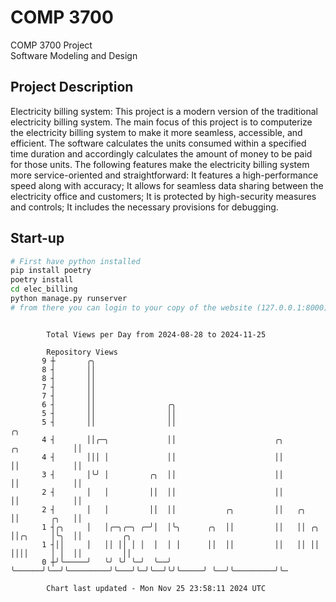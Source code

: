 # COMP 3700
COMP 3700 Project  
Software Modeling and Design
## Project Description
Electricity billing system: This project is a modern version of the traditional electricity billing system. The main focus of this project is to computerize the electricity billing system to make it more seamless, accessible, and efficient. The software calculates the units consumed within a specified time duration and accordingly calculates the amount of money to be paid for those units. The following features make the electricity billing system more service-oriented and straightforward: It features a high-performance speed along with accuracy; It allows for seamless data sharing between the electricity office and customers; It is protected by high-security measures and controls; It includes the necessary provisions for debugging.

## Start-up
```bash
# First have python installed
pip install poetry
poetry install
cd elec_billing
python manage.py runserver
# from there you can login to your copy of the website (127.0.0.1:8000), default creds are admin/admin
```

```

        Total Views per Day from 2024-08-28 to 2024-11-25

        Repository Views
       9 ┼       ╭╮
       8 ┤       ││
       8 ┤       ││
       7 ┤       ││
       7 ┤       ││
       6 ┤       ││                ╭╮
       5 ┤       ││                ││
       5 ┤       ││                ││                                                ╭╮
       4 ┤       ││╭─╮             ││                      ╭╮          ╭╮            ││
       4 ┤       │││ │             ││                      ││          ││            ││
       3 ┤       │╰╯ │         ╭╮  ││                      ││          ││            ││
       2 ┤       │   │         ││  ││                      ││          ││            ││
       2 ┤       │   │         ││  ││           ╭╮         ││   ╭╮     ││       ╭╮   ││
       1 ┤╭╮     │   │╭─╮╭─╮ ╭─╯│  │╰╮      ╭╮  ││         ││   ││ ╭╮  ││╭╮     │╰╮  ││         ╭╮
       1 ┤││     │   ││ ││ │ │  │  │ │      ││  ││         ││   ││ ││  ││││     │ │  ││         ││
       0 ┼╯╰─────╯   ╰╯ ╰╯ ╰─╯  ╰──╯ ╰──────╯╰──╯╰─────────╯╰───╯╰─╯╰──╯╰╯╰─────╯ ╰──╯╰─────────╯╰─

        Chart last updated - Mon Nov 25 23:58:11 2024 UTC
        
```
